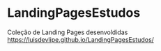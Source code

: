 # LandingPagesEstudos
Coleção de Landing Pages desenvoldidas
 https://luisdevlipe.github.io/LandingPagesEstudos/
